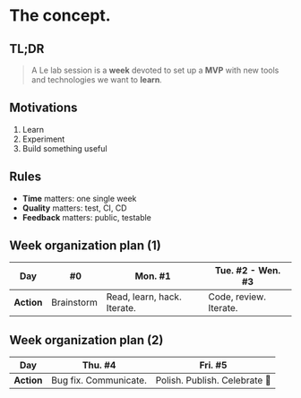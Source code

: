 # The concept.


## TL;DR

> A Le lab session is a **week** devoted to set up a **MVP** with new tools and
technologies we want to **learn**.


## Motivations

1. Learn
2. Experiment
3. Build something useful


## Rules

* **Time** matters: one single week
* **Quality** matters: test, CI, CD
* **Feedback** matters: public, testable


## Week organization plan (1)

| Day        | #0         | Mon. #1                     | Tue. #2 - Wen. #3      |
| ---------- | ---------- | --------------------------- | ---------------------- |
| **Action** | Brainstorm | Read, learn, hack. Iterate. | Code, review. Iterate. |


## Week organization plan (2)

| Day        | Thu. #4               | Fri. #5                      |
| ---------- | --------------------- | ---------------------------- |
| **Action** | Bug fix. Communicate. | Polish. Publish. Celebrate 🎉 |
